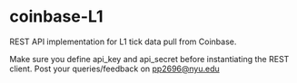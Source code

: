 # coinbase-L1
REST API implementation for L1 tick data pull from Coinbase.

Make sure you define api_key and api_secret before instantiating the REST client. Post your queries/feedback on pp2696@nyu.edu
